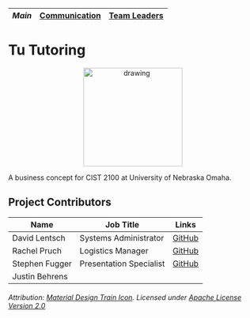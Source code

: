 _*Main*_ | [Communication](COMMUNICATION.md) | [Team Leaders](TeamLeads.md)
-------- | --------------------------------- | ----------------------------

# Tu Tutoring
<p align="center">
  <img src="logo.png" alt="drawing" width="200"/>
</p>

A business concept for CIST 2100 at University of Nebraska Omaha.

## Project Contributors
Name | Job Title | Links
---- | --------- | -----
David Lentsch | Systems Administrator | [GitHub](https://github.com/davidlentsch)
Rachel Pruch | Logistics Manager| [GitHub](https://github.com/rpruch)
Stephen Fugger | Presentation Specialist | [GitHub](https://github.com/sfugger00)
Justin Behrens | |

###### Attribution: [Material Design Train Icon](https://github.com/google/material-design-icons/blob/master/maps/svg/production/ic_train_48px.svg). Licensed under [Apache License Version 2.0](https://www.apache.org/licenses/LICENSE-2.0.txt)

